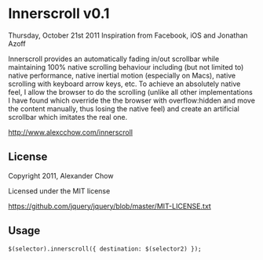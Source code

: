 Innerscroll v0.1
=================
Thursday, October 21st 2011
Inspiration from Facebook, iOS and Jonathan Azoff

Innerscroll provides an automatically fading in/out scrollbar while maintaining 100% native scrolling behaviour including (but not limited to) native performance, native inertial motion (especially on Macs), native scrolling with keyboard arrow keys, etc. To achieve an absolutely native feel, I allow the browser to do the scrolling (unlike all other implementations I have found which override the the browser with overflow:hidden and move the content manually, thus losing the native feel) and create an artificial scrollbar which imitates the real one.


<http://www.alexcchow.com/innerscroll>

License
-------
Copyright 2011, Alexander Chow

Licensed under the MIT license

<https://github.com/jquery/jquery/blob/master/MIT-LICENSE.txt>

Usage
-----
`$(selector).innerscroll({
    destination: $(selector2)
    });`
